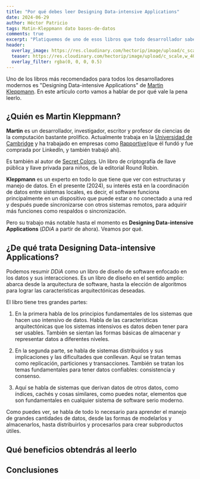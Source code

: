 ```yaml
---
title: "Por qué debes leer Designing Data-intensive Applications"
date: 2024-06-29
author: Héctor Patricio
tags: Matin-Kleppmann dato bases-de-datos
comments: true
excerpt: "Platiquemos de uno de esos libros que todo desarrollador sabe que debe leer, que puede ayudarte a entender las aplicaciones modernas."
header:
  overlay_image: https://res.cloudinary.com/hectorip/image/upload/c_scale,w_1400/v1723787325/julien-tromeur-EOSHmMbjT8g-unsplash_t1d4qt.jpg
  teaser: https://res.cloudinary.com/hectorip/image/upload/c_scale,w_400/v1723787325/julien-tromeur-EOSHmMbjT8g-unsplash_t1d4qt.jpg
  overlay_filter: rgba(0, 0, 0, 0.5)
---
```


Uno de los libros más recomendados para todos los desarrolladores modernos
es "Designing Data-intensive Applications" de [Martin Kleppmann](https://martin.kleppmann.com/).
En este artículo corto vamos a hablar de por qué vale la pena leerlo.

## ¿Quién es Martin Kleppmann?

**Martin** es un desarrollador, investigador, escritor y profesor de ciencias
de la computación bastante prolífico. Actualmente trabaja en la [Universidad
de Cambridge](https://www.cst.cam.ac.uk/) y ha trabajado en empresas como
[Rapportive](https://www.crunchbase.com/organization/rapportive)(que él fundó
y fue comprada por LinkedIn, y también trabajó ahí).

Es también al autor de [Secret Colors](https://roundrobin.pub/). Un libro de
criptografía de llave pública y llave privada para niños, de la editorial
Round Robin.

**Kleppmann** es un experto en todo lo que tiene que ver con estructuras
y manejo de datos. En el presente (2024), su interés está en la
coordinación de datos entre sistemas locales, es decir, el software
funciona principalmente en un dispositivo que puede estar o no
conectado a una red y después puede sincronizarse con otros sistemas
remotos, para adquirir más funciones como respaldos o sincronización.

Pero su trabajo más notable hasta el momento es **Designing Data-intensive
Applications** (_DDiA_ a partir de ahora). Veamos por qué.

## ¿De qué trata Designing Data-intensive Applications?

Podemos resumir _DDiA_ como un libro de diseño de software enfocado en los
datos y sus interacciones. Es un libro de diseño en el sentido amplio:
abarca desde la arquitectura de software, hasta la elección de algoritmos
para lograr las características arquitectónicas deseadas.

El libro tiene tres grandes partes:

1. En la primera habla de los principios fundamentales de los sistemas que hacen
uso intensivo de datos. Habla de las características arquitectónicas
que los sistemas intensivos es datos deben tener para ser usables. También
se sientan las formas básicas de almacenar y representar datos a diferentes
niveles.

2. En la segunda parte, se habla de sistemas distribuidos y sus implicaciones
y las dificultades que conllevan. Aquí se tratan temas como replicación,
particiones y transacciones. También se tratan los temas fundamentales para
tener datos confiables: consistencia y consenso.

3. Aquí se habla de sistemas que derivan datos de otros datos, como índices,
cachés y cosas similares, como puedes notar, elementos que son fundamentales
en cualquier sistema de software serio moderno.

Como puedes ver, se habla de todo lo necesario para aprender el manejo
de grandes cantidades de datos, desde las formas de modelarlos y almacenarlos,
hasta distribuirlos y procesarlos para crear subproductos útiles.

## Qué beneficios obtendrás al leerlo

## Conclusiones
